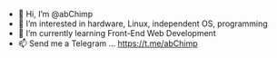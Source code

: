 - 👋 Hi, I’m @abChimp
- 👀 I’m interested in hardware, Linux, independent OS, programming
- 🌱 I’m currently learning Front-End Web Development
- 📫 Send me a Telegram ... https://t.me/abChimp

<!---
abChimp/abChimp is a ✨ special ✨ repository because its `README.md` (this file) appears on your GitHub profile.
You can click the Preview link to take a look at your changes.
--->
